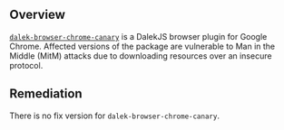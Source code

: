 ## Overview
[`dalek-browser-chrome-canary`](https://www.npmjs.com/package/dalek-browser-chrome-canary) is a DalekJS browser plugin for Google Chrome.
Affected versions of the package are vulnerable to Man in the Middle (MitM) attacks due to downloading resources over an insecure protocol.

## Remediation
There is no fix version for `dalek-browser-chrome-canary`.
